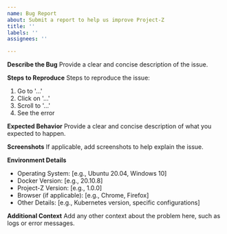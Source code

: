 ```yaml
---
name: Bug Report
about: Submit a report to help us improve Project-Z
title: ''
labels: ''
assignees: ''

---
```


**Describe the Bug**
Provide a clear and concise description of the issue.

**Steps to Reproduce**
Steps to reproduce the issue:
1. Go to '...'
2. Click on '...'
3. Scroll to '...'
4. See the error

**Expected Behavior**
Provide a clear and concise description of what you expected to happen.

**Screenshots**
If applicable, add screenshots to help explain the issue.

**Environment Details**
- Operating System: [e.g., Ubuntu 20.04, Windows 10]
- Docker Version: [e.g., 20.10.8]
- Project-Z Version: [e.g., 1.0.0]
- Browser (if applicable): [e.g., Chrome, Firefox]
- Other Details: [e.g., Kubernetes version, specific configurations]

**Additional Context**
Add any other context about the problem here, such as logs or error messages.